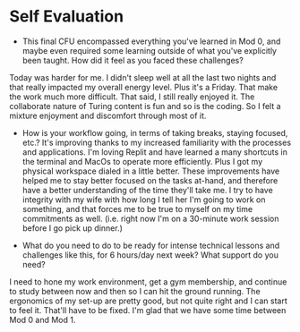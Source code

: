 # Self Evaluation

- This final CFU encompassed everything you've learned in Mod 0, and maybe even required some learning outside of what you've explicitly been taught. How did it feel as you faced these challenges?

Today was harder for me. I didn't sleep well at all the last two nights and that really impacted my overall energy level. Plus it's a Friday. That make the work much more difficult. That said, I still really enjoyed it. The collaborate nature of Turing content is fun and so is the coding. So I felt a mixture enjoyment and discomfort through most of it.

- How is your workflow going, in terms of taking breaks, staying focused, etc.?
It's improving thanks to my increased familiarity with the processes and applications. I'm loving Replit and have learned a many shortcuts in the terminal and MacOs to operate more efficiently. Plus I got my physical workspace dialed in a little better. These improvements have helped me to stay better focused on the tasks at-hand, and therefore have a better understanding of the time they'll take me. I try to have integrity with my wife with how long I tell her I'm going to work on something, and that forces me to be true to myself on my time commitments as well. (i.e. right now I'm on a 30-minute work session before I go pick up dinner.)

- What do you need to do to be ready for intense technical lessons and challenges like this, for 6 hours/day next week? What support do you need?

I need to hone my work environment, get a gym membership, and continue to study between now and then so I can hit the ground running. The ergonomics of my set-up are pretty good, but not quite right and I can start to feel it. That'll have to be fixed. I'm glad that we have some time between Mod 0 and Mod 1.
